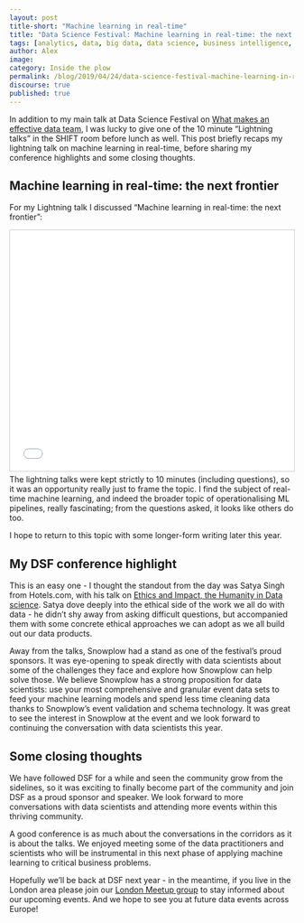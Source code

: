 ```yaml
---
layout: post
title-short: "Machine learning in real-time"
title: "Data Science Festival: Machine learning in real-time: the next frontier"
tags: [analytics, data, big data, data science, business intelligence, machine learning, AI, data team]
author: Alex
image:
category: Inside the plow
permalink: /blog/2019/04/24/data-science-festival-machine-learning-in-real-time/
discourse: true
published: true
---
```



In addition to my main talk at Data Science Festival on [What makes an effective data team](https://snowplowanalytics.com/blog/2019/04/24/data-science-festival-what-makes-an-effective-data-team/), I was lucky to give one of the 10 minute “Lightning talks” in the SHIFT room before lunch as well. This post briefly recaps my lightning talk on machine learning in real-time, before sharing my conference highlights and some closing thoughts.

## Machine learning in real-time: the next frontier

For my Lightning talk I discussed “Machine learning in real-time: the next frontier”:
<br>
<iframe src="//www.slideshare.net/slideshow/embed_code/key/z1ngSek4FUxRZ1" width="760" height="427" frameborder="0" marginwidth="0" marginheight="0" scrolling="no" style="border:1px solid #CCC; border-width:1px; margin-bottom:5px; max-width: 100%;" allowfullscreen> </iframe>
<br>
The lightning talks were kept strictly to 10 minutes (including questions), so it was an opportunity really just to frame the topic. I find the subject of real-time machine learning, and indeed the broader topic of operationalising ML pipelines, really fascinating; from the questions asked, it looks like others do too.

I hope to return to this topic with some longer-form writing later this year.

## My DSF conference highlight

This is an easy one - I thought the standout from the day was Satya Singh from Hotels.com, with his talk on [Ethics and Impact, the Humanity in Data science](https://youtu.be/EPj5nTKVp_Q). Satya dove deeply into the ethical side of the work we all do with data - he didn’t shy away from asking difficult questions, but accompanied them with some concrete ethical approaches we can adopt as we all build out our data products.

Away from the talks, Snowplow had a stand as one of the festival’s proud sponsors. It was eye-opening to speak directly with data scientists about some of the challenges they face and explore how Snowplow can help solve those. We believe Snowplow has a strong proposition for data scientists: use your most comprehensive and granular event data sets to feed your machine learning models and spend less time cleaning data thanks to Snowplow’s event validation and schema technology. It was great to see the interest in Snowplow at the event and we look forward to continuing the conversation with data scientists this year.


## Some closing thoughts

We have followed DSF for a while and seen the community grow from the sidelines, so it was exciting to finally become part of the community and join DSF as a proud sponsor and speaker. We look forward to more conversations with data scientists and attending more events within this thriving community.

A good conference is as much about the conversations in the corridors as it is about the talks. We enjoyed meeting some of the data practitioners and scientists who will be instrumental in this next phase of applying machine learning to critical business problems.

Hopefully we’ll be back at DSF next year - in the meantime, if you live in the London area please join our [London Meetup group](https://www.meetup.com/Snowplow-Analytics-London/) to stay informed about our upcoming events. And we hope to see you at future data events across Europe!
